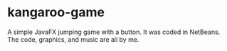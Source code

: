 # kangaroo-game
A simple JavaFX jumping game with a button. It was coded in NetBeans.
The code, graphics, and music are all by me.
